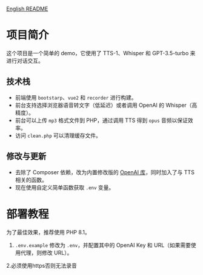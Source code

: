 [English README](README.en.md)

# 项目简介

这个项目是一个简单的 demo，它使用了 TTS-1、Whisper 和 GPT-3.5-turbo 来进行对话交互。

## 技术栈

- 前端使用 `bootstarp`、`vue2` 和 `recorder` 进行构建。
- 前台支持选择浏览器语音转文字（低延迟）或者调用 OpenAI 的 Whisper（高精度）。
- 前台可以上传 `mp3` 格式文件到 PHP，通过调用 TTS 得到 `opus` 音频以保证效率。
- 访问 `clean.php` 可以清理缓存文件。

## 修改与更新

- 去除了 Composer 依赖，改为内置修改版的 [OpenAI 库](https://github.com/orhanerday/open-ai)，同时加入了与 TTS 相关的函数。
- 现在使用自定义简单函数获取 `.env` 变量。

# 部署教程

为了最佳效果，推荐使用 PHP 8.1。

1. `.env.example` 修改为 `.env`，并配置其中的 OpenAI Key 和 URL（如果需要使用代理，则修改 URL）。

2.必须使用https否则无法录音
